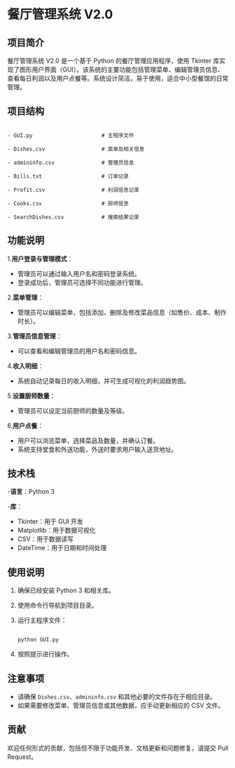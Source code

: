 # 餐厅管理系统 V2.0

## 项目简介

餐厅管理系统 V2.0 是一个基于 Python 的餐厅管理应用程序，使用 Tkinter 库实现了图形用户界面（GUI）。该系统的主要功能包括管理菜单、编辑管理员信息、查看每日利润以及用户点餐等。系统设计简洁，易于使用，适合中小型餐馆的日常管理。

## 项目结构

```text

- GUI.py                      # 主程序文件

- Dishes.csv                  # 菜单及相关信息

- admininfo.csv               # 管理员信息

- Bills.txt                   # 订单记录

- Profit.csv                  # 利润信息记录

- Cooks.csv                   # 厨师信息

- SearchDishes.csv            # 搜索结果记录

```

## 功能说明

1.**用户登录与管理模式**：

- 管理员可以通过输入用户名和密码登录系统。
- 登录成功后，管理员可选择不同功能进行管理。

2.**菜单管理**：

- 管理员可以编辑菜单，包括添加、删除及修改菜品信息（如售价、成本、制作时长）。

3.**管理员信息管理**：

- 可以查看和编辑管理员的用户名和密码信息。

4.**收入明细**：

- 系统自动记录每日的收入明细，并可生成可视化的利润趋势图。

5.**设置厨师数量**：

- 管理员可以设定当前厨师的数量及等级。

6.**用户点餐**：

- 用户可以浏览菜单，选择菜品及数量，并确认订餐。
- 系统支持堂食和外送功能，外送时要求用户输入送货地址。

## 技术栈

-**语言**：Python 3

-**库**：

- Tkinter：用于 GUI 开发
- Matplotlib：用于数据可视化
- CSV：用于数据读写
- DateTime：用于日期和时间处理

## 使用说明

1. 确保已经安装 Python 3 和相关库。
2. 使用命令行导航到项目目录。
3. 运行主程序文件：

   ```bash

   python GUI.py

   ```

4. 按照提示进行操作。

## 注意事项

- 请确保 `Dishes.csv`、`admininfo.csv` 和其他必要的文件存在于相应目录。
- 如果需要修改菜单、管理员信息或其他数据，应手动更新相应的 CSV 文件。

## 贡献

欢迎任何形式的贡献，包括但不限于功能开发、文档更新和问题修复，请提交 Pull Request。

